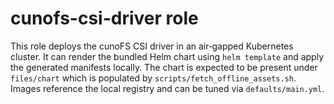# cunofs-csi-driver role

This role deploys the cunoFS CSI driver in an air‑gapped Kubernetes cluster.
It can render the bundled Helm chart using `helm template` and apply the
generated manifests locally. The chart is expected to be present under
`files/chart` which is populated by `scripts/fetch_offline_assets.sh`.
Images reference the local registry and can be tuned via
`defaults/main.yml`.
